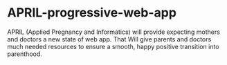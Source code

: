 # APRIL-progressive-web-app
APRIL (Applied Pregnancy and Informatics) will provide expecting mothers and doctors a new state of web app. That Will give parents and doctors much needed resources to ensure a smooth, happy positive transition into parenthood.
